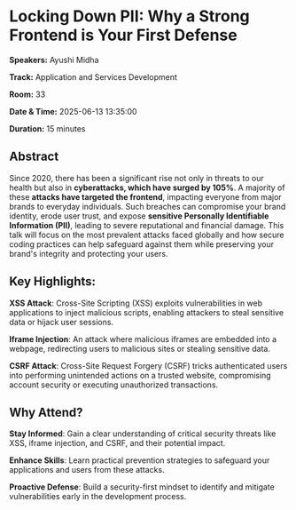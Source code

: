 # Locking Down PII: Why a Strong Frontend is Your First Defense

**Speakers:** Ayushi Midha
                    
**Track:** Application and Services Development
                    
**Room:** 33
                    
**Date & Time:** 2025-06-13 13:35:00
                    
**Duration:** 15 minutes
                    
## Abstract
                    
Since 2020, there has been a significant rise not only in threats to our health but also in **cyberattacks, which have surged by 105%**. A majority of these **attacks have targeted the frontend**, impacting everyone from major brands to everyday individuals. Such breaches can compromise your brand identity, erode user trust, and expose **sensitive Personally Identifiable Information (PII)**, leading to severe reputational and financial damage. This talk will focus on the most prevalent attacks faced globally and how secure coding practices can help safeguard against them while preserving your brand's integrity and protecting your users.

Key Highlights:
----------------------------------
**XSS Attack**: Cross-Site Scripting (XSS) exploits vulnerabilities in web applications to inject malicious scripts, enabling attackers to steal sensitive data or hijack user sessions.

**Iframe Injection**: An attack where malicious iframes are embedded into a webpage, redirecting users to malicious sites or stealing sensitive data.

**CSRF Attack**: Cross-Site Request Forgery (CSRF) tricks authenticated users into performing unintended actions on a trusted website, compromising account security or executing unauthorized transactions.

Why Attend?
-------------------------------------
**Stay Informed**: Gain a clear understanding of critical security threats like XSS, iframe injection, and CSRF, and their potential impact.

**Enhance Skills**: Learn practical prevention strategies to safeguard your applications and users from these attacks.

**Proactive Defense**: Build a security-first mindset to identify and mitigate vulnerabilities early in the development process.
